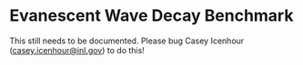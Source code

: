 # Evanescent Wave Decay Benchmark

This still needs to be documented. Please bug Casey Icenhour (casey.icenhour@inl.gov) to do this!
